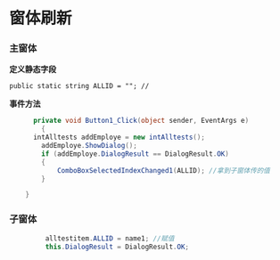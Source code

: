# 窗体刷新

### 主窗体

 **定义静态字段**

`public static string ALLID = ""; //`

**事件方法**

```c#
      private void Button1_Click(object sender, EventArgs e)
        {
      intAlltests addEmploye = new intAlltests();
        addEmploye.ShowDialog();
        if (addEmploye.DialogResult == DialogResult.OK)
        {
            ComboBoxSelectedIndexChanged1(ALLID); //拿到子窗体传的值
        }

    }
```
### 子窗体

 

```c#
         alltestitem.ALLID = name1; //赋值
         this.DialogResult = DialogResult.OK;
```

